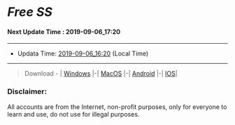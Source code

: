 
# *Free SS*

#### Next Update Time : 2019-09-06_17:20

---
* Updata Time: [2019-09-06_16:20](https://github.com/Geek-007/free-SS/blob/master/2019-09-06_16:20_FreeSS.txt) (Local Time)
---

> Download - | [Windows](https://github.com/shadowsocks/shadowsocks-windows/releases) |-| [MacOS](https://github.com/shadowsocks/shadowsocks-iOS/releases) |-| [Android](https://github.com/shadowsocks/shadowsocks-android/releases) |-| [IOS](https://itunes.apple.com/us/)|

### Disclaimer:
All accounts are from the Internet, non-profit purposes, only for everyone to learn and use, do not use for illegal purposes.
<br>
